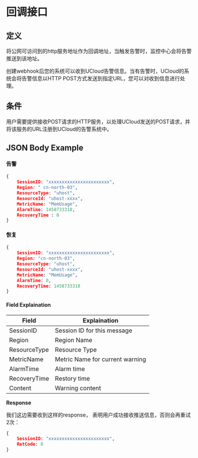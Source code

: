 

# 回调接口

## 定义

将公网可访问到的http服务地址作为回调地址，当触发告警时，监控中心会将告警推送到该地址。

创建webhook后您的系统可以收到UCloud告警信息。当有告警时，UCloud的系统会将告警信息以HTTP
POST方式发送到指定URL，您可以对收到信息进行处理。



## 条件

用户需要提供接收POST请求的HTTP服务，以处理UCloud发送的POST请求，并将该服务的URL注册到UCloud的告警系统中。



## JSON Body Example

#### 告警

```json
{
    SessionID: "xxxxxxxxxxxxxxxxxxxxxxx",
    Region: " cn-north-03",
    ResourceType: "uhost",
    ResourceId: "uhost-xxxx",
    MetricName: "MemUsage",
    AlarmTime: 1458733318,
    RecoveryTime : 0
}
```

#### 恢复

```json
{
    SessionID: "xxxxxxxxxxxxxxxxxxxxxxx",
    Region: "cn-north-03",
    ResourceType: "uhost",
    ResourceId: "uhost-xxxx",
    MetricName: "MemUsage",
    AlarmTime: 0,
    RecoveryTime: 1458733318
}
```

#### Field Explaination

| Field        | Explaination                    |
| ------------ | ------------------------------- |
| SessionID    | Session ID for this message     |
| Region       | Region Name                     |
| ResourceType | Resource Type                   |
| MetricName   | Metric Name for current warning |
| AlarmTime    | Alarm time                      |
| RecoveryTime | Restory time                    |
| Content      | Warning content                 |

**Response**

我们这边需要收到这样的response， 表明用户成功接收推送信息，否则会再重试2次：

```json
{
    SessionID: "xxxxxxxxxxxxxxxxxxxxxxx",
    RetCode: 0
}
```

